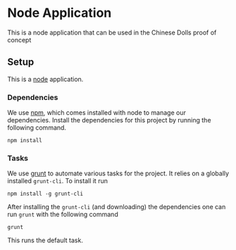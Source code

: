 Node Application
================

This is a node application that can be used in the Chinese Dolls proof
of concept

Setup
-----

This is a [node][] application.

### Dependencies

We use [npm][], which comes installed with node to manage our
dependencies. Install the dependencies for this project by running the
following command.

```shell
npm install
```

### Tasks

We use [grunt][] to automate various tasks for the project. It relies
on a globally installed `grunt-cli`. To install it run

```shell
npm install -g grunt-cli
```

After installing the `grunt-cli` (and downloading) the dependencies
one can run `grunt` with the following command

```shell
grunt
```

This runs the default task.

[node]: http://nodejs.org/
[npm]: https://npmjs.org/
[grunt]: http://gruntjs.com/